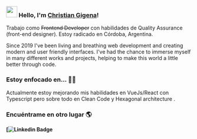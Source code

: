 
### <img src="https://media.giphy.com/media/hvRJCLFzcasrR4ia7z/giphy.gif" width="30px"> Hello, I'm [Christian Gigena](https://www.linkedin.com/in/gigena-christian/)!

Trabajo como ~~Frontend Developer~~ con habilidades de Quality Assurance  (front-end designer). Estoy radicado en Córdoba, Argentina.

Since 2019 I've been living and breathing web development and creating modern and user friendly interfaces. I've had the chance to immerse myself in many different works and projects, helping to make this world a little better through code. 

### Estoy enfocado en... 👨‍💻

Actualmente estoy mejorando mis habilidades en VueJs/React con Typescript pero sobre todo en Clean Code y Hexagonal architecture .<br />

### Encuéntrame en otro lugar 🌎

**[![Linkedin Badge](https://www.linkedin.com/in/gigena-christian/)**
